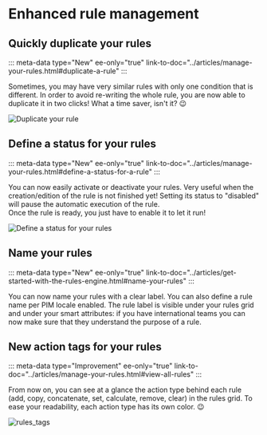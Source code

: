 # Enhanced rule management

## Quickly duplicate your rules
::: meta-data type="New" ee-only="true" link-to-doc="../articles/manage-your-rules.html#duplicate-a-rule"
:::

Sometimes, you may have very similar rules with only one condition that is different. In order to avoid re-writing the whole rule, you are now able to duplicate it in two clicks! What a time saver, isn't it? :wink:

![Duplicate your rule](../img/Rules_Duplicate.png)

## Define a status for your rules
::: meta-data type="New" ee-only="true" link-to-doc="../articles/manage-your-rules.html#define-a-status-for-a-rule"
:::

You can now easily activate or deactivate your rules. Very useful when the creation/edition of the rule is not finished yet! Setting its status to "disabled" will pause the automatic execution of the rule.  
Once the rule is ready, you just have to enable it to let it run!

![Define a status for your rules](../img/Rules_Status.png)

## Name your rules
::: meta-data type="New" ee-only="true" link-to-doc="../articles/get-started-with-the-rules-engine.html#name-your-rules"
:::

You can now name your rules with a clear label. You can also define a rule name per PIM locale enabled. The rule label is visible under your rules grid and under your smart attributes: if you have international teams you can now make sure that they understand the purpose of a rule.

## New action tags for your rules
::: meta-data type="Improvement" ee-only="true" link-to-doc="../articles/manage-your-rules.html#view-all-rules"
:::

From now on, you can see at a glance the action type behind each rule (add, copy, concatenate, set, calculate, remove, clear) in the rules grid. To ease your readability, each action type has its own color. :wink:

![rules_tags](../img/Rules_Tags.png)
